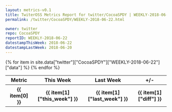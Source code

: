 ```yaml
---
layout: metrics-v0.1
title: TwiterOSS Metrics Report for twitter/CocoaSPDY | WEEKLY-2018-06-22 | 2018-06-22
permalink: /twitter/CocoaSPDY/WEEKLY-2018-06-22.html

owner: twitter
repo: CocoaSPDY
reportID: WEEKLY-2018-06-22
datestampThisWeek: 2018-06-22
datestampLastWeek: 2018-06-20
---
```


<table style="width: 100%">
    <tr>
        <th>Metric</th>
        <th>This Week</th>
        <th>Last Week</th>
        <th>+/-</th>
    </tr>
    {% for item in site.data["twitter"]["CocoaSPDY"]["WEEKLY-2018-06-22"]["data"] %}
    <tr>
        <th>{{ item[0] }}</th>
        <th>{{ item[1]["this_week"] }}</th>
        <th>{{ item[1]["last_week"] }}</th>
        <th>{{ item[1]["diff"] }}</th>
    </tr>
    {% endfor %}
</table>

